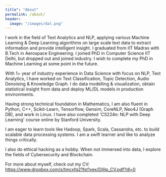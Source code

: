 ```yaml
---
title": "About"
permalink: /about/
header:
  image: "/images/dal.png"
---
```


I work in the field of Text Analytics and NLP, applying various Machine Learning & Deep Learning algorithms on large scale text data to extract information and provide intelligent insight. I graduated from IIT Madras with B.Tech in Aerospace Engineering. I joined PhD in Computer Science IIT Delhi, but dropped out and joined industry. I wish to complete my PhD in Machine Learning at some point in the future.

With 1+ year of industry experience in Data Science with focus on NLP, Text Analytics, I have worked on Text Classification, Topic Detection, Audio Denoising & Knowledge Graph. I do data modelling & visualization, obtain statistical insight from data and deploy ML/DL models in production environments.

Having strong technical foundation in Mathematics, I am also fluent in Python, C++, Scikit-Learn, Tensorflow, Gensim, CoreNLP, Neo4J (Graph DB), and work in Linux. I have also completed 'CS224n: NLP with Deep Learning' course online by Stanford University. 

I am eager to learn tools like Hadoop, Spark, Scala, Cassandra, etc. to build scalable data processing systems. I am a swift learner and like to analyze things critically.

I also do ethical hacking as a hobby. When not immersed into data, I explore the fields of Cybersecurity and Blockchain.

For more about myself, check out my CV: https://www.dropbox.com/s/tmcxfq21fst1vex/Dillip_CV.pdf?dl=0
